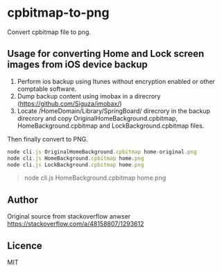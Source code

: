 # cpbitmap-to-png
Convert cpbitmap file to png.

## Usage for converting Home and Lock screen images from iOS device backup

1. Perform ios backup using Itunes without encryption enabled or other comptable software.
2. Dump backup content using imobax in a direcrory (https://github.com/Siguza/imobax/) 
3. Locate /HomeDomain/Library/SpringBoard/ direcrory in the backup direcrory and copy OriginalHomeBackground.cpbitmap, HomeBackground.cpbitmap and LockBackground.cpbitmap files.

Then finally convert to PNG.

```js
node cli.js OriginalHomeBackground.cpbitmap home-original.png
node cli.js HomeBackground.cpbitmap home.png
node cli.js LockBackground.cpbitmap home.png        
```
> node cli.js HomeBackground.cpbitmap home.png

## Author

Original source from stackoverflow anwser https://stackoverflow.com/a/48158807/1293612

## Licence 

MIT
